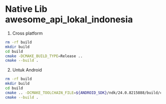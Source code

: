 # Native Lib awesome_api_lokal_indonesia

1. Cross platform

```bash
rm -rf build
mkdir build
cd build
cmake -DCMAKE_BUILD_TYPE=Release ..
cmake --build .
``` 

2. Untuk Android

```bash
rm -rf build
mkdir build
cd build
cmake .. -DCMAKE_TOOLCHAIN_FILE=${ANDROID_SDK}/ndk/24.0.8215888/build/cmake/android.toolchain.cmake -DCMAKE_BUILD_TYPE=Release -DANDROID_ABI=arm64-v8a
cmake --build .
```
